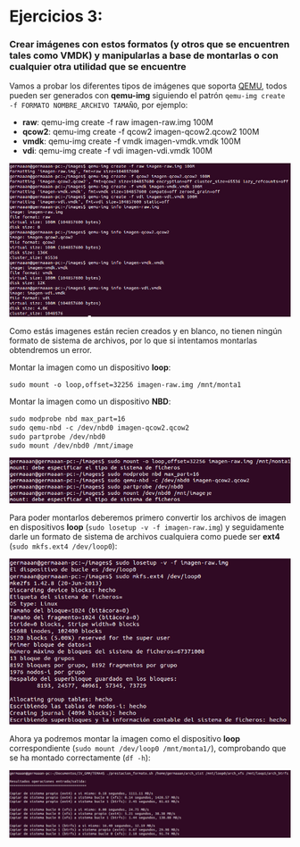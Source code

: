 # Ejercicios 3:
### Crear imágenes con estos formatos (y otros que se encuentren tales como VMDK) y manipularlas a base de montarlas o con cualquier otra utilidad que se encuentre

Vamos a probar los diferentes tipos de imágenes que soporta [QEMU](http://en.wikibooks.org/wiki/QEMU/Images), todos pueden ser generados con **qemu-img** siguiendo el patrón `qemu-img create -f FORMATO NOMBRE_ARCHIVO TAMAÑO`, por ejemplo:

* **raw**: qemu-img create -f raw imagen-raw.img 100M
* **qcow2**: qemu-img create -f qcow2 imagen-qcow2.qcow2 100M
* **vmdk**: qemu-img create -f vmdk imagen-vmdk.vmdk 100M
* **vdi**: qemu-img create -f vdi imagen-vdi.vmdk 100M

![eje03_img01](imagenes/eje03_img01.png)

Como estás imagenes están recien creados y en blanco, no tienen ningún formato de sistema de archivos, por lo que si intentamos montarlas obtendremos un error.

Montar la imagen como un dispositivo **loop**:

```
sudo mount -o loop,offset=32256 imagen-raw.img /mnt/monta1
```

Montar la imagen como un dispositivo **NBD**:

```
sudo modprobe nbd max_part=16
sudo qemu-nbd -c /dev/nbd0 imagen-qcow2.qcow2
sudo partprobe /dev/nbd0
sudo mount /dev/nbd0 /mnt/image
```

![eje03_img02](imagenes/eje03_img02.png)

Para poder montarlos deberemos primero convertir los archivos de imagen en dispositivos **loop** (`sudo losetup -v -f imagen-raw.img`) y seguidamente darle un formato de sistema de archivos cualquiera como puede ser **ext4** (`sudo mkfs.ext4 /dev/loop0`):

![eje03_img03](imagenes/eje03_img03.png)

Ahora ya podremos montar la imagen como el dispositivo **loop** correspondiente (`sudo mount /dev/loop0 /mnt/monta1/`), comprobando que se ha montado correctamente (`df -h`):

![eje03_img04](imagenes/eje04_img03.png)
